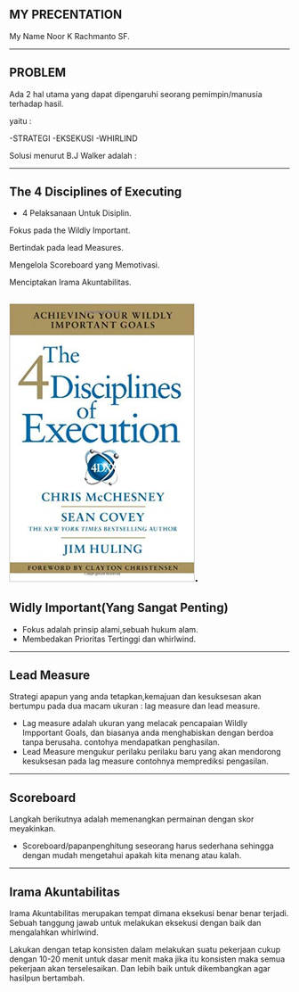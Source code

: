  ## MY PRECENTATION
 
 My Name Noor K Rachmanto SF.
 
---
  ## PROBLEM
 
  Ada 2 hal utama yang dapat dipengaruhi seorang pemimpin/manusia terhadap hasil.
  
  yaitu :
  
  -STRATEGI
  -EKSEKUSI
  -WHIRLIND
  
  Solusi menurut B.J Walker adalah :
  
---
  
 ## The 4 Disciplines of Executing
 
- 4 Pelaksanaan Untuk Disiplin.
 
Fokus pada the Wildly Important.
 
Bertindak pada lead Measures.
 
Mengelola Scoreboard yang Memotivasi.
 
Menciptakan Irama Akuntabilitas.
 
![flux explaned](https://raw.githubusercontent.com/noorkemal/Presentasi/master/51IKxy8mRzL._SX331_BO1%2C204%2C203%2C200_.jpg).
---
 
 ## Widly Important(Yang Sangat Penting)
 
 - Fokus adalah prinsip alami,sebuah hukum alam.
 - Membedakan Prioritas Tertinggi dan whirlwind.
 
---
 
 ## Lead Measure
 
 Strategi apapun yang anda tetapkan,kemajuan dan kesuksesan akan bertumpu pada
 dua macam ukuran : lag measure dan lead measure.
 
 - Lag measure adalah ukuran yang melacak pencapaian Wildly Impportant Goals,
   dan biasanya anda menghabiskan dengan berdoa tanpa berusaha.
   contohya mendapatkan penghasilan.
 - Lead Measure mengukur perilaku perilaku baru yang akan mendorong kesuksesan pada lag measure
   contohnya memprediksi pengasilan.
   
---
 
 ## Scoreboard
 
 Langkah berikutnya adalah memenangkan permainan dengan skor meyakinkan.
 
 - Scoreboard/papanpenghitung seseorang harus sederhana sehingga dengan mudah mengetahui apakah 
   kita menang atau kalah.
   
---
 
 ## Irama Akuntabilitas
 
 Irama Akuntabilitas merupakan tempat dimana eksekusi benar benar terjadi. Sebuah tanggung jawab
 untuk melakukan eksekusi dengan baik dan mengalahkan whirlwind.
 
 Lakukan dengan tetap konsisten dalam melakukan suatu pekerjaan
 cukup dengan 10-20 menit untuk dasar menit maka jika itu konsisten maka semua pekerjaan akan terselesaikan.
 Dan lebih baik untuk dikembangkan agar hasilpun bertambah.
 
